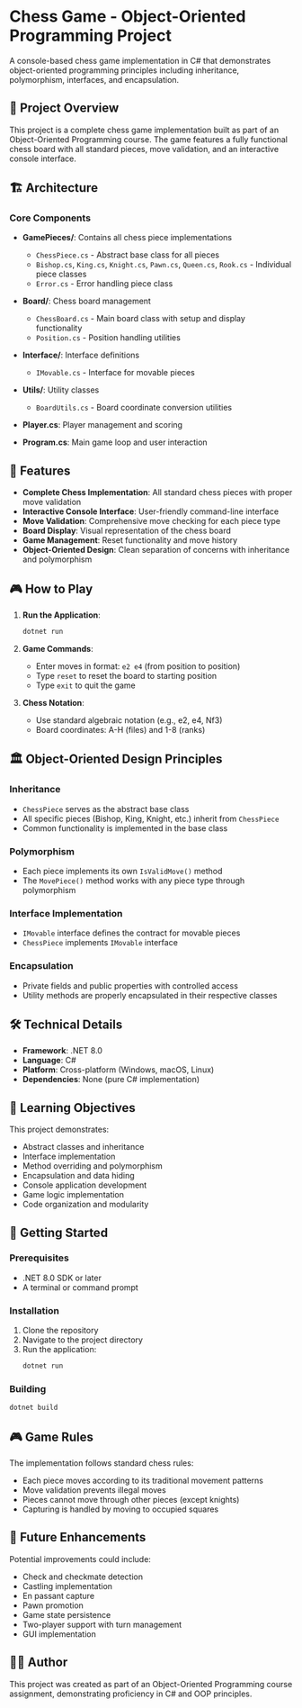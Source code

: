 # Chess Game - Object-Oriented Programming Project

A console-based chess game implementation in C# that demonstrates object-oriented programming principles including inheritance, polymorphism, interfaces, and encapsulation.

## 🎯 Project Overview

This project is a complete chess game implementation built as part of an Object-Oriented Programming course. The game features a fully functional chess board with all standard pieces, move validation, and an interactive console interface.

## 🏗️ Architecture

### Core Components

- **GamePieces/**: Contains all chess piece implementations
  - `ChessPiece.cs` - Abstract base class for all pieces
  - `Bishop.cs`, `King.cs`, `Knight.cs`, `Pawn.cs`, `Queen.cs`, `Rook.cs` - Individual piece classes
  - `Error.cs` - Error handling piece class

- **Board/**: Chess board management
  - `ChessBoard.cs` - Main board class with setup and display functionality
  - `Position.cs` - Position handling utilities

- **Interface/**: Interface definitions
  - `IMovable.cs` - Interface for movable pieces

- **Utils/**: Utility classes
  - `BoardUtils.cs` - Board coordinate conversion utilities

- **Player.cs**: Player management and scoring
- **Program.cs**: Main game loop and user interaction

## 🚀 Features

- **Complete Chess Implementation**: All standard chess pieces with proper move validation
- **Interactive Console Interface**: User-friendly command-line interface
- **Move Validation**: Comprehensive move checking for each piece type
- **Board Display**: Visual representation of the chess board
- **Game Management**: Reset functionality and move history
- **Object-Oriented Design**: Clean separation of concerns with inheritance and polymorphism

## 🎮 How to Play

1. **Run the Application**:
   ```bash
   dotnet run
   ```

2. **Game Commands**:
   - Enter moves in format: `e2 e4` (from position to position)
   - Type `reset` to reset the board to starting position
   - Type `exit` to quit the game

3. **Chess Notation**:
   - Use standard algebraic notation (e.g., e2, e4, Nf3)
   - Board coordinates: A-H (files) and 1-8 (ranks)

## 🏛️ Object-Oriented Design Principles

### Inheritance
- `ChessPiece` serves as the abstract base class
- All specific pieces (Bishop, King, Knight, etc.) inherit from `ChessPiece`
- Common functionality is implemented in the base class

### Polymorphism
- Each piece implements its own `IsValidMove()` method
- The `MovePiece()` method works with any piece type through polymorphism

### Interface Implementation
- `IMovable` interface defines the contract for movable pieces
- `ChessPiece` implements `IMovable` interface

### Encapsulation
- Private fields and public properties with controlled access
- Utility methods are properly encapsulated in their respective classes

## 🛠️ Technical Details

- **Framework**: .NET 8.0
- **Language**: C#
- **Platform**: Cross-platform (Windows, macOS, Linux)
- **Dependencies**: None (pure C# implementation)

## 🎯 Learning Objectives

This project demonstrates:
- Abstract classes and inheritance
- Interface implementation
- Method overriding and polymorphism
- Encapsulation and data hiding
- Console application development
- Game logic implementation
- Code organization and modularity

## 🚀 Getting Started

### Prerequisites
- .NET 8.0 SDK or later
- A terminal or command prompt

### Installation
1. Clone the repository
2. Navigate to the project directory
3. Run the application:
   ```bash
   dotnet run
   ```

### Building
```bash
dotnet build
```

## 🎮 Game Rules

The implementation follows standard chess rules:
- Each piece moves according to its traditional movement patterns
- Move validation prevents illegal moves
- Pieces cannot move through other pieces (except knights)
- Capturing is handled by moving to occupied squares

## 📝 Future Enhancements

Potential improvements could include:
- Check and checkmate detection
- Castling implementation
- En passant capture
- Pawn promotion
- Game state persistence
- Two-player support with turn management
- GUI implementation

## 👨‍💻 Author

This project was created as part of an Object-Oriented Programming course assignment, demonstrating proficiency in C# and OOP principles.
